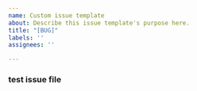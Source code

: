 ```yaml
---
name: Custom issue template
about: Describe this issue template's purpose here.
title: "[BUG]"
labels: ''
assignees: ''

---
```


### test issue file
